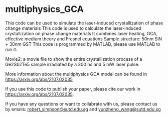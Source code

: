 # multiphysics_GCA
This code can be used to simulate the laser-induced crystallization of phase change materials
This code is used to calculate the laser-induced crystallization on phase change materials
It combines laser heating, GCA, effective medium theory and Fresnel equations
Sample structure: 50nm SiN + 30nm GST
This code is programmed by MATLAB, please use MATLAB to run it.


Movie2: a movie file to show the entire crystallization process of a Ge2Sb2Te5 sample irradiated by a 300 ns and 5 mW laser pulse.

More information about the multiphysics GCA model can be found in https://arxiv.org/abs/2107.02035

If you use this code to publish your paper, please cite our work in https://arxiv.org/abs/2107.02035.

If you have any questions or want to collabrate with us, please contact us by emails:
robert_simpson@sutd.edu.sg and yunzheng_wang@sutd.edu.sg
